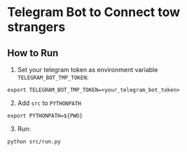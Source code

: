 # Telegram Bot to Connect tow strangers

## How to Run

1. Set your telegram token as environment variable
`TELEGRAM_BOT_TMP_TOKEN`:
```
export TELEGRAM_BOT_TMP_TOKEN=<your_telegram_bot_token>
```

2. Add `src` to `PYTHONPATH`
```
export PYTHONPATH=${PWD}
```

3. Run:
```
python src/run.py
```